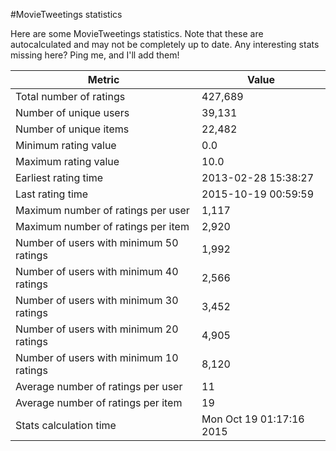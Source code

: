 #MovieTweetings statistics

Here are some MovieTweetings statistics. Note that these are autocalculated and may not be completely up to date. Any interesting stats missing here? Ping me, and I'll add them!

Metric | Value
--- | ---
Total number of ratings                 | 427,689
Number of unique users                  | 39,131
Number of unique items                  | 22,482
Minimum rating value                    | 0.0
Maximum rating value                    | 10.0
Earliest rating time                    | 2013-02-28 15:38:27
Last rating time                        | 2015-10-19 00:59:59
Maximum number of ratings per user      | 1,117
Maximum number of ratings per item      | 2,920
Number of users with minimum 50 ratings | 1,992
Number of users with minimum 40 ratings | 2,566
Number of users with minimum 30 ratings | 3,452
Number of users with minimum 20 ratings | 4,905
Number of users with minimum 10 ratings | 8,120
Average number of ratings per user      | 11
Average number of ratings per item      | 19
Stats calculation time                  | Mon Oct 19 01:17:16 2015

